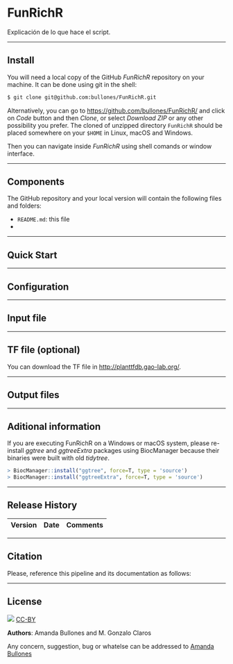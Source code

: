 # FunRichR

Explicación de lo que hace el script.

***

## Install

You will need a local copy of the GitHub _FunRichR_ repository on your machine. It can be done using git in the shell:

```bash
$ git clone git@github.com:bullones/FunRichR.git
```

Alternatively, you can go to <https://github.com/bullones/FunRichR/> and click on _Code_ button and then _Clone_, or select _Download ZIP_ or any other possibility you prefer. The cloned of unzipped directory `FunRichR` should be placed somewhere on your `$HOME` in Linux, macOS and Windows.

Then you can navigate inside _FunRichR_ using shell comands or window interface.

***

## Components

The GitHub repository and your local version will contain the following files and folders:

- `README.md`: this file
- 

***

## Quick Start

***

## Configuration

***

## Input file

***

## TF file (optional)

You can download the TF file in <http://planttfdb.gao-lab.org/>.

***

## Output files

***

## Aditional information

If you are executing FunRichR on a Windows or macOS system, please re-install _ggtree_ and _ggtreeExtra_ packages using BiocManager because their binaries were built with old _tidytree_.

```R
> BiocManager::install("ggtree", force=T, type = 'source')
> BiocManager::install("ggtreeExtra", force=T, type = 'source')
```

***

## Release History

Version | Date      | Comments
:---    | :---      | :---

***

## Citation

Please, reference this pipeline and its documentation as follows:

***

## License

![](https://licensebuttons.net/l/by/3.0/88x31.png)
[CC-BY](https://creativecommons.org/licenses/by/4.0/)

**Authors**: Amanda Bullones and M. Gonzalo Claros

Any concern, suggestion, bug or whatelse can be addressed to [Amanda Bullones](mailto:amandabullones@uma.es)

